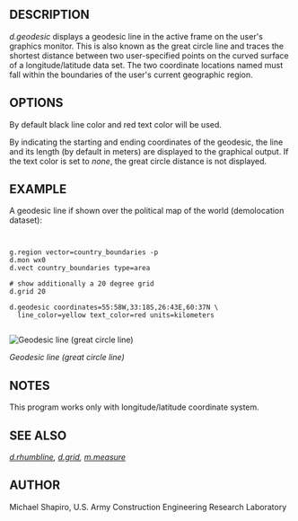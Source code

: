 
## DESCRIPTION

*d.geodesic* displays a geodesic line in the active frame on the user's
graphics monitor. This is also known as the great circle line and traces the
shortest distance between two user-specified points on the curved surface of
a longitude/latitude data set. The two coordinate locations named must fall
within the boundaries of the user's current geographic region.

## OPTIONS

By default black line color and red text color will be used.

By indicating the starting and ending coordinates
of the geodesic, the line and its length (by default in meters) are displayed to
the graphical output. If the text color is set to *none*,
the great circle distance is not displayed.

## EXAMPLE

A geodesic line if shown over the political map of the world
(demolocation dataset):

```


g.region vector=country_boundaries -p
d.mon wx0
d.vect country_boundaries type=area

# show additionally a 20 degree grid
d.grid 20

d.geodesic coordinates=55:58W,33:18S,26:43E,60:37N \
  line_color=yellow text_color=red units=kilometers


```

![Geodesic line (great circle line)](d_geodesic.png)

*Geodesic line (great circle line)*

## NOTES

This program works only with longitude/latitude
coordinate system.

## SEE ALSO

*[d.rhumbline](d.rhumbline.html),
[d.grid](d.grid.html),
[m.measure](m.measure.html)*

## AUTHOR

Michael Shapiro, U.S. Army Construction Engineering Research Laboratory
